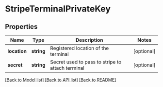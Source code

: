 # StripeTerminalPrivateKey

## Properties
Name | Type | Description | Notes
------------ | ------------- | ------------- | -------------
**location** | **string** | Registered location of the terminal | [optional] 
**secret** | **string** | Secret used to pass to stripe to attach terminal | [optional] 

[[Back to Model list]](../README.md#documentation-for-models) [[Back to API list]](../README.md#documentation-for-api-endpoints) [[Back to README]](../README.md)


